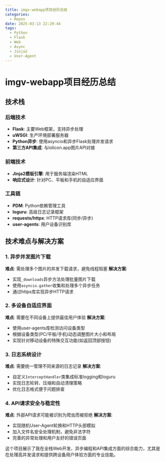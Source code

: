 ```yaml
---
title: imgv-webapp项目经历总结
categories:
  - Repos
date: 2025-03-13 22:29:44
tags:
  - Python
  - Flask
  - Web
  - Async
  - Jinja2
  - User-Agent
---
```


# imgv-webapp项目经历总结

## 技术栈

### 后端技术
- **Flask**: 主要Web框架，支持异步处理
- **uWSGI**: 生产环境部署服务器
- **Python异步**: 使用asyncio和异步Flask处理并发请求
- **第三方API集成**: 与lolicon.app图片API对接

### 前端技术
- **Jinja2模板引擎**: 用于服务端渲染HTML
- **响应式设计**: 针对PC、平板和手机的自适应界面

### 工具链
- **PDM**: Python依赖管理工具
- **loguru**: 高级日志记录框架
- **requests/httpx**: HTTP请求库(同步/异步)
- **user-agents**: 用户设备识别库

## 技术难点与解决方案

### 1. 异步并发图片下载
**难点**: 需处理多个图片的并发下载请求，避免线程阻塞
**解决方案**: 
- 实现`_downloads`异步方法处理批量图片下载
- 使用`asyncio.gather`收集和处理多个异步任务
- 通过httpx库实现异步HTTP请求

### 2. 多设备自适应界面
**难点**: 需要在不同设备上提供最佳用户体验
**解决方案**:
- 使用user-agents库检测访问设备类型
- 根据设备类型(PC/平板/手机)动态调整图片大小和布局
- 实现针对移动设备的特殊交互功能(如返回顶部按钮)

### 3. 日志系统设计
**难点**: 需要统一管理不同来源的日志记录
**解决方案**:
- 自定义`InterceptHandler`类集成标准logging和loguru
- 实现日志轮转、压缩和自动清理策略
- 优化日志格式便于问题排查

### 4. API请求安全与稳定性
**难点**: 外部API请求可能被识别为爬虫而被拒绝
**解决方案**:
- 实现随机User-Agent轮换和HTTP头部模拟
- 加入文件名安全处理机制，避免非法字符
- 完善的异常处理和用户友好的错误页面

这个项目展示了我在全栈Web开发、异步编程和API集成方面的综合能力，尤其是在处理高并发请求和提供跨设备用户体验方面的专业技能。